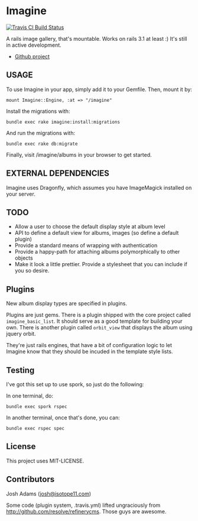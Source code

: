 # Imagine
[![Travis CI Build Status](http://travis-ci.org/knewter/imagine.png)](http://travis-ci.org/knewter/imagine)

A rails image gallery, that's mountable.  Works on rails 3.1 at least :)
It's still in active development.

* [Github project](http://www.github.com/knewter/imagine)

## USAGE
To use Imagine in your app, simply add it to your Gemfile.  Then, mount it by:

    mount Imagine::Engine, :at => "/imagine"

Install the migrations with:

    bundle exec rake imagine:install:migrations

And run the migrations with:

    bundle exec rake db:migrate

Finally, visit /imagine/albums in your browser to get started.

## EXTERNAL DEPENDENCIES
Imagine uses Dragonfly, which assumes you have ImageMagick installed on your server.

## TODO
* Allow a user to choose the default display style at album level
* API to define a default view for albums, images (so define a default plugin)
* Provide a standard means of wrapping with authentication
* Provide a happy-path for attaching albums polymorphically to other objects
* Make it look a little prettier.  Provide a stylesheet that you can include if you so desire.

## Plugins
New album display types are specified in plugins.

Plugins are just gems.  There is a plugin shipped with the core project called
`imagine_basic_list`.  It should serve as a good template for building your own.
There is another plugin called `orbit_view` that displays the album using jquery
orbit.

They're just rails engines, that have a bit of configuration logic to let
Imagine know that they should be incuded in the template style lists.


## Testing
I've got this set up to use spork, so just do the following:

In one terminal, do:

    bundle exec spork rspec

In another terminal, once that's done, you can:

    bundle exec rspec spec

## License
This project uses MIT-LICENSE.

## Contributors
Josh Adams (josh@isotope11.com)

Some code (plugin system, .travis.yml) lifted ungraciously from http://github.com/resolve/refinerycms.  Those guys are awesome.

